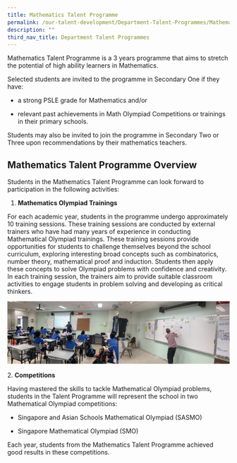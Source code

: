```yaml
---
title: Mathematics Talent Programme
permalink: /our-talent-development/Department-Talent-Programmes/Mathematics-Talent-Programme
description: ""
third_nav_title: Department Talent Programmes
---
```

Mathematics Talent Programme is a 3 years programme that aims to stretch the potential of high ability learners in Mathematics.

Selected students are invited to the programme in Secondary One if they have:

*   a strong PSLE grade for Mathematics and/or
    
*   relevant past achievements in Math Olympiad Competitions or trainings in their primary schools.
    

Students may also be invited to join the programme in Secondary Two or Three upon recommendations by their mathematics teachers. 

Mathematics Talent Programme Overview
-------------------------------------

Students in the Mathematics Talent Programme can look forward to participation in the following activities: 

1.  **Mathematics Olympiad Trainings**
    

For each academic year, students in the programme undergo approximately 10 training sessions. These training sessions are conducted by external trainers who have had many years of experience in conducting Mathematical Olympiad trainings. These training sessions provide opportunities for students to challenge themselves beyond the school curriculum, exploring interesting broad concepts such as combinatorics, number theory, mathematical proof and induction. Students then apply these concepts to solve Olympiad problems with confidence and creativity. In each training session, the trainers aim to provide suitable classroom activities to engage students in problem solving and developing as critical thinkers.

<img src="/images/mtp.jpeg" 
     style="width:50%;float:left">
<img src="/images/mtp2.jpeg" 
     style="width:50%">
		 
		 
2\.  **Competitions**
    

Having mastered the skills to tackle Mathematical Olympiad problems, students in the Talent Programme will represent the school in two Mathematical Olympiad competitions:

*   Singapore and Asian Schools Mathematical Olympiad (SASMO)
    
*   Singapore Mathematical Olympiad (SMO) 
    

Each year, students from the Mathematics Talent Programme achieved good results in these competitions.
